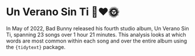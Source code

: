 
# Un Verano Sin Ti :ocean::heart::sun_with_face:

In May of 2022, Bad Bunny released his fourth studio album, Un Verano
Sin Ti, spanning 23 songs over 1 hour 21 minutes. This analysis looks at
which words are most common within each song and over the entire album
using the `{tidytext}` package.
